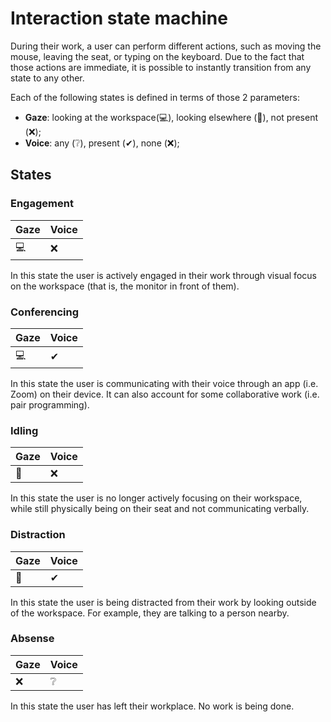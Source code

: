 # Interaction state machine

During their work, a user can perform different actions, such as moving the mouse, leaving the seat, or typing on the keyboard. Due to the fact that those actions are immediate, it is possible to instantly transition from any state to any other.

Each of the following states is defined in terms of those 2 parameters:

- **Gaze**: looking at the workspace(💻), looking elsewhere (🌲), not present (❌);
- **Voice**: any (❔), present (✔), none (❌);

## States

### Engagement

| Gaze | Voice |
| ---- | ----- |
| 💻   | ❌    |

In this state the user is actively engaged in their work through visual focus on the workspace (that is, the monitor in front of them).

### Conferencing

| Gaze | Voice |
| ---- | ----- |
| 💻   | ✔     |

In this state the user is communicating with their voice through an app (i.e. Zoom) on their device. It can also account for some collaborative work (i.e. pair programming).

### Idling

| Gaze | Voice |
| ---- | ----- |
| 🌲   | ❌    |

In this state the user is no longer actively focusing on their workspace, while still physically being on their seat and not communicating verbally.

### Distraction

| Gaze | Voice |
| ---- | ----- |
| 🌲   | ✔     |

In this state the user is being distracted from their work by looking outside of the workspace. For example, they are talking to a person nearby.

### Absense

| Gaze | Voice |
| ---- | ----- |
| ❌   | ❔    |

In this state the user has left their workplace. No work is being done.
